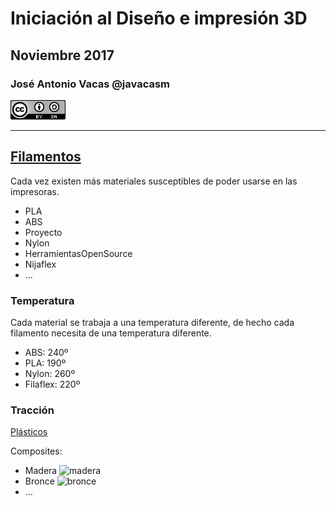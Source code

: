 # Iniciación al Diseño e impresión 3D

## Noviembre 2017

### José Antonio Vacas @javacasm
![CCbySA](images/CCbySQ_88x31.png)

* *  *

## [Filamentos](http://comohacer.eu/comparativa-impresoras-3d/#Que_materiales_usan)

Cada vez existen más materiales susceptibles de poder usarse en las impresoras.

* PLA
* ABS
* Proyecto
* Nylon
* HerramientasOpenSource
* Nijaflex
* ...

### Temperatura

Cada material se trabaja a una temperatura diferente, de hecho cada filamento necesita de una temperatura diferente.

* ABS: 240º
* PLA: 190º
* Nylon: 260º
* Filaflex: 220º

### Tracción


[Plásticos](http://spainlabs.com/wiki/index.php?title=Impresoras_3D)

Composites:

* Madera
![madera](http://rascomras.com/store/104-thickbox_leometr/laywoo-d3-madera-filamento-3mm-250gr.jpg)
* Bronce
![bronce](http://www.3ders.org/images2014/copperFill_3d-printing-filament-1.jpg)
* ...
